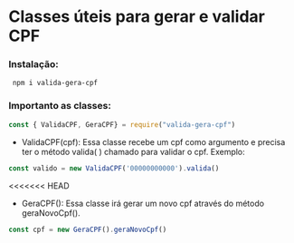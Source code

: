 # Classes úteis para gerar e validar CPF

 
<h3>Instalação:</h3>
 
```shell
 npm i valida-gera-cpf
```

<h3>Importanto as classes:</h3>

 ```js
 const { ValidaCPF, GeraCPF} = require("valida-gera-cpf")
```

 - ValidaCPF(cpf): Essa classe recebe um cpf como argumento e precisa ter o método valida( ) chamado para validar o cpf. Exemplo:

  ```js
 const valido = new ValidaCPF('00000000000').valida()
```

<<<<<<< HEAD
  - GeraCPF(): Essa classe irá gerar um novo cpf através do método geraNovoCpf().

  ```js
 const cpf = new GeraCPF().geraNovoCpf()
```
